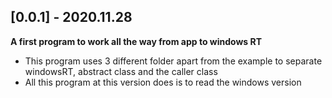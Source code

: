## [0.0.1] - 2020.11.28

**A first program to work all the way from app to windows RT**
- This program uses 3 different folder apart from the example to separate windowsRT, abstract class and the caller class
- All this program at this version does is to read the windows version

